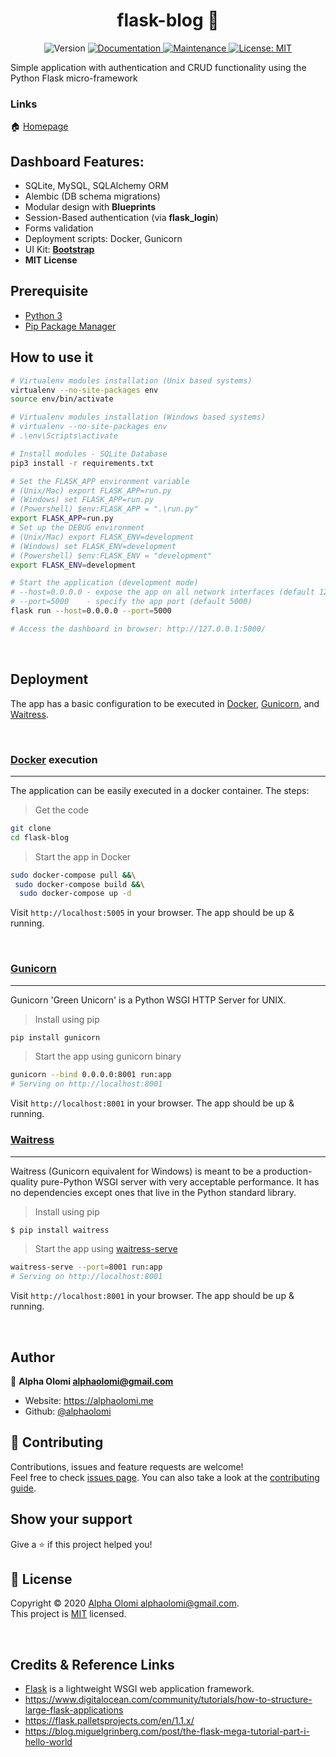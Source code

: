 <h1 align="center">flask-blog 👋</h1>
<p align="center">
  <img alt="Version" src="https://img.shields.io/badge/version-1.0.0-blue.svg?cacheSeconds=2592000" />
  <a href="https://github.com/alphaolomi/flask-blog#readme" target="_blank">
    <img alt="Documentation" src="https://img.shields.io/badge/documentation-yes-brightgreen.svg" />
  </a>
  <a href="https://github.com/alphaolomi/flask-blog/graphs/commit-activity" target="_blank">
    <img alt="Maintenance" src="https://img.shields.io/badge/Maintained%3F-yes-green.svg" />
  </a>
  <a href="https://github.com/alphaolomi/flask-blog/blob/master/LICENSE" target="_blank">
    <img alt="License: MIT" src="https://img.shields.io/github/license/alphaolomi/flask-blog" />
  </a>
</p>

Simple application with authentication and CRUD functionality using the Python Flask micro-framework

### Links

🏠 [Homepage](https://github.com/alphaolomi/flask-blog#readme)

## Dashboard Features:

- SQLite, MySQL, SQLAlchemy ORM
- Alembic (DB schema migrations)
- Modular design with **Blueprints**
- Session-Based authentication (via **flask_login**)
- Forms validation
- Deployment scripts: Docker, Gunicorn
- UI Kit: **[Bootstrap](https://getbootstrap.com/)**
- **MIT License**


## Prerequisite


- [Python 3](https://python.org)
- [Pip Package Manager](https://pypi.python.org/pypi)


## How to use it

```bash
# Virtualenv modules installation (Unix based systems)
virtualenv --no-site-packages env
source env/bin/activate

# Virtualenv modules installation (Windows based systems)
# virtualenv --no-site-packages env
# .\env\Scripts\activate

# Install modules - SQLite Database
pip3 install -r requirements.txt

# Set the FLASK_APP environment variable
# (Unix/Mac) export FLASK_APP=run.py
# (Windows) set FLASK_APP=run.py
# (Powershell) $env:FLASK_APP = ".\run.py"
export FLASK_APP=run.py
# Set up the DEBUG environment
# (Unix/Mac) export FLASK_ENV=development
# (Windows) set FLASK_ENV=development
# (Powershell) $env:FLASK_ENV = "development"
export FLASK_ENV=development

# Start the application (development mode)
# --host=0.0.0.0 - expose the app on all network interfaces (default 127.0.0.1)
# --port=5000    - specify the app port (default 5000)
flask run --host=0.0.0.0 --port=5000

# Access the dashboard in browser: http://127.0.0.1:5000/
```

<br />

## Deployment

The app has a basic configuration to be executed in [Docker](https://www.docker.com/), [Gunicorn](https://gunicorn.org/), and [Waitress](https://docs.pylonsproject.org/projects/waitress/en/stable/).

<br />

### [Docker](https://www.docker.com/) execution

---

The application can be easily executed in a docker container. The steps:

> Get the code

```bash
git clone
cd flask-blog
```

> Start the app in Docker

```bash
sudo docker-compose pull &&\
 sudo docker-compose build &&\
  sudo docker-compose up -d
```

Visit `http://localhost:5005` in your browser. The app should be up & running.

<br />

### [Gunicorn](https://gunicorn.org/)

---

Gunicorn 'Green Unicorn' is a Python WSGI HTTP Server for UNIX.

> Install using pip

```bash
pip install gunicorn
```

> Start the app using gunicorn binary

```bash
gunicorn --bind 0.0.0.0:8001 run:app
# Serving on http://localhost:8001
```

Visit `http://localhost:8001` in your browser. The app should be up & running.


### [Waitress](https://docs.pylonsproject.org/projects/waitress/en/stable/)

---

Waitress (Gunicorn equivalent for Windows) is meant to be a production-quality pure-Python WSGI server with very acceptable performance. It has no dependencies except ones that live in the Python standard library.

> Install using pip

```bash
$ pip install waitress
```

> Start the app using [waitress-serve](https://docs.pylonsproject.org/projects/waitress/en/stable/runner.html)

```bash
waitress-serve --port=8001 run:app
# Serving on http://localhost:8001
```

Visit `http://localhost:8001` in your browser. The app should be up & running.

<br />

## Author

👤 **Alpha Olomi <alphaolomi@gmail.com>**

* Website: https://alphaolomi.me
* Github: [@alphaolomi](https://github.com/alphaolomi)

## 🤝 Contributing

Contributions, issues and feature requests are welcome!<br />Feel free to check [issues page](https://github.com/alphaolomi/flask-blog/issues). You can also take a look at the [contributing guide](https://github.com/alphaolomi/flask-blog/blob/master/CONTRIBUTING.md).

## Show your support

Give a ⭐️ if this project helped you!

## 📝 License

Copyright © 2020 [Alpha Olomi <alphaolomi@gmail.com>](https://github.com/alphaolomi).<br />
This project is [MIT](https://github.com/alphaolomi/flask-blog/blob/master/LICENSE) licensed.

<br />

## Credits & Reference Links



- [Flask](https://www.palletsprojects.com/p/flask/) is a lightweight WSGI web application framework.
- https://www.digitalocean.com/community/tutorials/how-to-structure-large-flask-applications
- https://flask.palletsprojects.com/en/1.1.x/
- https://blog.miguelgrinberg.com/post/the-flask-mega-tutorial-part-i-hello-world
